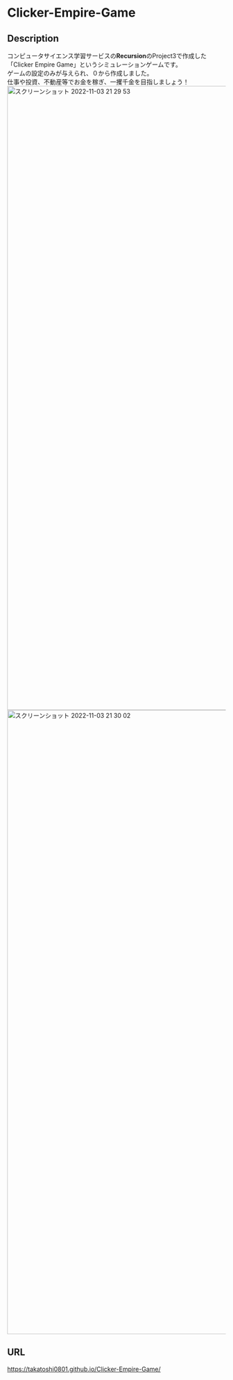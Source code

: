 # Clicker-Empire-Game
## Description
コンピュータサイエンス学習サービスの**Recursion**のProject3で作成した「Clicker Empire Game」というシミュレーションゲームです。  
ゲームの設定のみが与えられ、０から作成しました。  
仕事や投資、不動産等でお金を稼ぎ、一攫千金を目指しましょう！
<img width="1440" alt="スクリーンショット 2022-11-03 21 29 53" src="https://user-images.githubusercontent.com/102214195/199720787-effaabed-53d6-4b90-ad64-b3198f52114c.png">
<img width="1440" alt="スクリーンショット 2022-11-03 21 30 02" src="https://user-images.githubusercontent.com/102214195/199720938-f314dd78-c42d-4d85-a7e9-4b7c0efa28fb.png">

## URL
 https://takatoshi0801.github.io/Clicker-Empire-Game/
